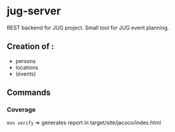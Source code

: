 # jug-server
REST backend for JUG project. Small tool for JUG event planning.

## Creation of : 

+ persons
+ locations
+ (events)

## Commands

### Coverage

`mvn verify` => generates report in target/site/jacoco/index.html